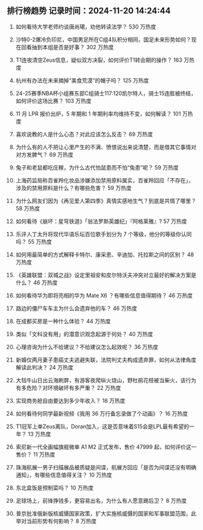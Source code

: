 
## 排行榜趋势 记录时间：2024-11-20 14:24:44
  
  1. 如何看待大学老师约谈唐尚珺，劝他转读法学？ 530 万热度
    
  2. 沙特0-2爆冷负印尼，中国男足所在C组4队积分相同，国足未来形势如何？现在回看抽到本组是否是好事？ 302 万热度
    
  3. T1连夜清空Zeus信息，疑似双方决裂，如何评价T1转会期的操作？ 163 万热度
    
  4. 杭州有办法在未来摘掉“美食荒漠”的帽子吗？ 125 万热度
    
  5. 24-25赛季NBA杯小组赛东部C组骑士117:120凯尔特人，骑士15连胜被终结，如何评价这场比赛？ 103 万热度
    
  6. 11 月 LPR 报价出炉，5 年期和 1 年期利率均维持不变，如何解读？ 101 万热度
    
  7. 喜欢说教的人是什么心态？对此应该怎么反击？ 69 万热度
    
  8. 为什么有的人不把让心里产生的不满、愤恨说出来说清楚，而是借其它事情对对方发脾气？ 69 万热度
    
  9. 兔子和老鼠都吃庄稼，为什么古代怕鼠患而不怕“兔患”呢？ 59 万热度
    
  10. 上海药监局称百雀羚化妆品涉嫌添加禁用原料属实，百雀羚回应「不存在」，涉及的禁用原料是什么？有哪些危害？ 59 万热度
    
  11. 为什么网友们因为《再见爱人第四季》真情实感地生气？到底是共情了哪里？ 58 万热度
    
  12. 如何看待《崩坏：星穹铁道》「翁法罗斯英雄纪」『阿格莱雅』? 57 万热度
    
  13. 乐评人丁太升将现代华语乐坛百位歌手划分为 7 个等级，他分的等级你认同吗？ 55 万热度
    
  14. 如何用最简单的方式解释卡特尔、康采恩、辛迪加、托拉斯之间的区别？ 48 万热度
    
  15. 《英雄联盟：双城之战》设定里祖安和皮尔特沃夫冲突对立最好的解决方案是什么？ 46 万热度
    
  16. 如何看待华为即将亮相的华为 Mate X6 ？有哪些信息值得期待？ 46 万热度
    
  17. 路边的僵尸车车主为什么会遗弃他的车？ 46 万热度
    
  18. 在成都买房是一种什么体验？ 44 万热度
    
  19. 类似「文科没有用」的潜意识观念起源于何处？ 40 万热度
    
  20. 心理咨询为什么不给建议？不给建议怎么起效呢？ 36 万热度
    
  21. 新婚仅两月妻子患癌丈夫逃避失联，法院判丈夫构成遗弃罪，如何从法律角度解读此判决？ 24 万热度
    
  22. 大牯牛山日出云海刷屏，有游客夜爬纵火烧山，野杜鹃花枝被当柴火，该行为有多危险？对环境破坏有多严重？ 22 万热度
    
  23. 实现商务舱自由要达到多少年收入？ 18 万热度
    
  24. 如何看待何同学最新视频《我用 36 万行备忘录做了个动画》？ 16 万热度
    
  25. T1冠军上单Zeus离队，Doran加入，这是否意味着S15会是LPL最有希望的一年？ 13 万热度
    
  26. 索尼新一代全画幅旗舰微单 A1 M2 正式发布，售价 47999 起，如何评价这一售价？ 11 万热度
    
  27. 珠海航展一男子扫描展品被质疑是间谍，航展方回应「是否为间谍还没有明确通知」，有哪些信息值得关注？ 10 万热度
    
  28. 东北盒饭是预制菜吗？ 10 万热度
    
  29. 足球场上，前锋挣钱多，更容易出名，为什么有人愿意踢后卫？ 8 万热度
    
  30. 普京批准俄新版核威慑国家政策，扩大实施核威慑的国家和军事联盟范围，此举对当前形势有何影响？ 8 万热度
    